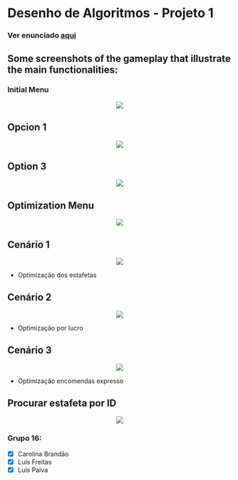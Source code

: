 # Desenho de Algoritmos - Projeto 1


### Ver enunciado [aqui](https://moodle.up.pt/pluginfile.php/206861/mod_resource/content/2/DA%202021-22%20Trabalho%20Pr%C3%A1tico%201.pdf)<br/>

## Some screenshots of the gameplay that illustrate the main functionalities:

### Initial Menu

<p align="center" justify="center">
  <img src="https://user-images.githubusercontent.com/80838413/164774995-c25d89a1-81f8-4258-9bd3-c2cb7ff10f82.png"/>
</p>

## Opcion 1


<p align="center" justify="center">
  <img src="https://user-images.githubusercontent.com/80838413/164775121-9702bc28-f99f-4e87-b4da-47f0c7a617b2.png"/>
</p>

## Option 3

<p align="center" justify="center">
  <img src="https://user-images.githubusercontent.com/80838413/164775168-e514ab8c-7d66-465e-ba65-b3ee349fc0e6.png"/>
</p>

## Optimization Menu

<p align="center" justify="center">
  <img src="https://user-images.githubusercontent.com/80838413/164775273-5cd5c31a-22ac-42e7-a36f-cd5c71703f81.png"/>
</p>

## Cenário 1 

<p align="center" justify="center">
  <img src="https://user-images.githubusercontent.com/80838413/164775300-66359270-350f-4a3b-bf04-c4b11f1c469d.png"/>
</p>

- Optimização dos estafetas

## Cenário 2

<p align="center" justify="center">
  <img src="https://user-images.githubusercontent.com/80838413/164775351-79c1e614-e53f-4a1e-84e6-77922d0a132a.png"/>
</p>

- Optimização por lucro

## Cenário 3 

<p align="center" justify="center">
  <img src="https://user-images.githubusercontent.com/80838413/164775421-c43971c4-6bc6-4b4e-8aa9-a64feef8fe42.png"/>
</p>

- Optimização encomendas expresso

## Procurar estafeta por ID

<p align="center" justify="center">
  <img src="https://user-images.githubusercontent.com/80838413/164775510-967a3654-eac0-4763-a5b9-2aaa877741d5.png"/>
</p>


### Grupo 16:
  - [x] Carolina Brandão
  - [x] Luís Freitas
  - [x] Luís Paiva

